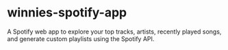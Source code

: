 # winnies-spotify-app
A Spotify web app to explore your top tracks, artists, recently played songs, and generate custom playlists using the Spotify API.
